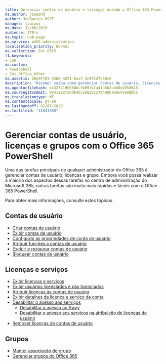 ```yaml
---
title: Gerenciar contas de usuário e licenças usando o Office 365 PowerShell
ms.author: josephd
author: JoeDavies-MSFT
manager: laurawi
ms.date: 12/06/2019
audience: ITPro
ms.topic: hub-page
ms.service: o365-administration
localization_priority: Normal
ms.collection: Ent_O365
f1.keywords:
- CSH
ms.custom:
- PowerShell
- Ent_Office_Other
ms.assetid: 26b9ff81-93b0-4251-beaf-3c9f1d7c80c8
description: 'Resumo: saiba como gerenciar contas de usuário, licenças e grupos com o Office 365 PowerShell.'
ms.openlocfilehash: e43272196556bcfb09fb7a41a5b2cd40e2056928
ms.sourcegitcommit: 99411927abdb40c2e82d2279489ba60545989bb1
ms.translationtype: MT
ms.contentlocale: pt-BR
ms.lasthandoff: 02/07/2020
ms.locfileid: "41841308"
---
```

# <a name="manage-user-accounts-licenses-and-groups-with-office-365-powershell"></a>Gerenciar contas de usuário, licenças e grupos com o Office 365 PowerShell

Uma das tarefas principais de qualquer administrador do Office 365 é gerenciar contas de usuário, licenças e grupo. Embora você possa realizar a maioria dos aspectos dessas tarefas no centro de administração do Microsoft 365, outras tarefas são muito mais rápidas e fáceis com o Office 365 PowerShell. 

Para obter mais informações, consulte estes tópicos.

## <a name="user-accounts"></a>Contas de usuário

- [Criar contas de usuário](create-user-accounts-with-office-365-powershell.md)
- [Exibir contas de usuário](view-user-accounts-with-office-365-powershell.md)
- [Configurar as propriedades de conta de usuário](configure-user-account-properties-with-office-365-powershell.md)
- [Atribuir funções a contas de usuário](assign-roles-to-user-accounts-with-office-365-powershell.md)
- [Excluir e restaurar contas de usuário](delete-and-restore-user-accounts-with-office-365-powershell.md)
- [Bloquear contas de usuário](block-user-accounts-with-office-365-powershell.md)

## <a name="licenses-and-services"></a>Licenças e serviços
- [Exibir licenças e serviços](view-licenses-and-services-with-office-365-powershell.md)
- [Exibir usuários licenciados e não licenciados](view-licensed-and-unlicensed-users-with-office-365-powershell.md)
- [Atribuir licenças às contas de usuário](assign-licenses-to-user-accounts-with-office-365-powershell.md)
- [Exibir detalhes da licença e serviço da conta](view-account-license-and-service-details-with-office-365-powershell.md)
- [Desabilitar o acesso aos serviços](disable-access-to-services-with-office-365-powershell.md)
  - [Desabilitar o acesso ao Sway](disable-access-to-sway-with-office-365-powershell.md)
  - [Desabilitar o acesso aos serviços na atribuição de licenças de usuário](disable-access-to-services-while-assigning-user-licenses.md)
- [Remover licenças de contas de usuário](remove-licenses-from-user-accounts-with-office-365-powershell.md)

## <a name="groups"></a>Grupos
- [Manter associação de grupo](maintain-group-membership-with-office-365-powershell.md)
- [Gerenciar grupos do Office 365](manage-office-365-groups-with-powershell.md)

